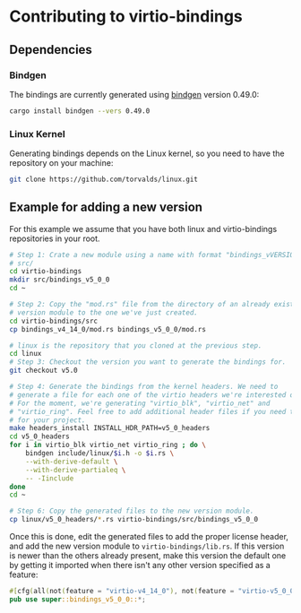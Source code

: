 # Contributing to virtio-bindings

## Dependencies

### Bindgen
The bindings are currently generated using
[bindgen](https://crates.io/crates/bindgen) version 0.49.0:
```bash
cargo install bindgen --vers 0.49.0
```

### Linux Kernel
Generating bindings depends on the Linux kernel, so you need to have the
repository on your machine:

```bash
git clone https://github.com/torvalds/linux.git
```

## Example for adding a new version

For this example we assume that you have both linux and virtio-bindings
repositories in your root.

```bash
# Step 1: Crate a new module using a name with format "bindings_vVERSION" in
# src/
cd virtio-bindings
mkdir src/bindings_v5_0_0
cd ~

# Step 2: Copy the "mod.rs" file from the directory of an already existing
# version module to the one we've just created.
cd virtio-bindings/src
cp bindings_v4_14_0/mod.rs bindings_v5_0_0/mod.rs

# linux is the repository that you cloned at the previous step.
cd linux
# Step 3: Checkout the version you want to generate the bindings for.
git checkout v5.0

# Step 4: Generate the bindings from the kernel headers. We need to
# generate a file for each one of the virtio headers we're interested on.
# For the moment, we're generating "virtio_blk", "virtio_net" and
# "virtio_ring". Feel free to add additional header files if you need them
# for your project.
make headers_install INSTALL_HDR_PATH=v5_0_headers
cd v5_0_headers
for i in virtio_blk virtio_net virtio_ring ; do \
    bindgen include/linux/$i.h -o $i.rs \
    --with-derive-default \
    --with-derive-partialeq \
    -- -Iinclude
done
cd ~

# Step 6: Copy the generated files to the new version module.
cp linux/v5_0_headers/*.rs virtio-bindings/src/bindings_v5_0_0
```

Once this is done, edit the generated files to add the proper license header,
and add the new version module to `virtio-bindings/lib.rs`. If this version
is newer than the others already present, make this version the default one
by getting it imported when there isn't any other version specified as a
feature:

```rust
#[cfg(all(not(feature = "virtio-v4_14_0"), not(feature = "virtio-v5_0_0")))]
pub use super::bindings_v5_0_0::*;
```

